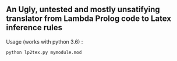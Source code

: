 ## An Ugly, untested and mostly unsatifying translator from Lambda Prolog code to Latex inference rules

Usage (works with python 3.6) :

```
python lp2tex.py mymodule.mod
``` 